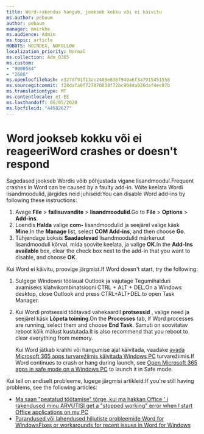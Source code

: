 ```yaml
---
title: Word-rakendus hangub, jookseb kokku või ei käivitu
ms.author: pebaum
author: pebaum
manager: mnirkhe
ms.audience: Admin
ms.topic: article
ROBOTS: NOINDEX, NOFOLLOW
localization_priority: Normal
ms.collection: Adm_O365
ms.custom:
- "9000584"
- "2686"
ms.openlocfilehash: e327df91f13cc2488e836f940a6f3a7915451558
ms.sourcegitcommit: f28dafa0f727870038f72bc904da926daf4ec07b
ms.translationtype: MT
ms.contentlocale: et-EE
ms.lasthandoff: 06/05/2020
ms.locfileid: "44582627"
---
```

# <a name="word-crashes-or-doesnt-respond"></a><span data-ttu-id="00636-102">Word jookseb kokku või ei reageeri</span><span class="sxs-lookup"><span data-stu-id="00636-102">Word crashes or doesn't respond</span></span>

<span data-ttu-id="00636-103">Sagedased jookseb Wordis võib põhjustada vigane lisandmoodul.</span><span class="sxs-lookup"><span data-stu-id="00636-103">Frequent crashes in Word can be caused by a faulty add-in.</span></span> <span data-ttu-id="00636-104">Võite keelata Wordi lisandmoodulid, järgides neid juhiseid:</span><span class="sxs-lookup"><span data-stu-id="00636-104">You can disable Word add-ins by following these instructions:</span></span>

1. <span data-ttu-id="00636-105">Avage **File**  >  **failisuvandite**  >  **lisandmoodulid**.</span><span class="sxs-lookup"><span data-stu-id="00636-105">Go to **File** > **Options** > **Add-ins**.</span></span>
2. <span data-ttu-id="00636-106">Loendis **Halda** valige **com-** lisandmoodulid ja seejärel valige käsk **Mine**.</span><span class="sxs-lookup"><span data-stu-id="00636-106">In the **Manage** list, select **COM Add-ins**, and then choose **Go**.</span></span>
3. <span data-ttu-id="00636-107">Tühjendage boksis **Saadaolevad** lisandmoodulid märkeruut lisandmooduli kõrval, mida soovite keelata, ja valige **OK**.</span><span class="sxs-lookup"><span data-stu-id="00636-107">In the **Add-Ins available** box, clear the check box next to the add-in that you want to disable, and choose **OK**.</span></span>

<span data-ttu-id="00636-108">Kui Word ei käivitu, proovige järgmist.</span><span class="sxs-lookup"><span data-stu-id="00636-108">If Word doesn't start, try the following:</span></span>

1.   <span data-ttu-id="00636-109">Sulgege Windowsi töölaual Outlook ja vajutage Tegumihalduri avamiseks klahvikombinatsiooni CTRL + ALT + DEL.</span><span class="sxs-lookup"><span data-stu-id="00636-109">On a Windows desktop, close Outlook and press CTRL+ALT+DEL to open Task Manager.</span></span> 
2. <span data-ttu-id="00636-110">Kui Wordi protsessid töötavad vahekaardil **protsessid** , valige need ja seejärel käsk **Lõpeta toiming**.</span><span class="sxs-lookup"><span data-stu-id="00636-110">On the **Processes** tab, if Word processes are running, select them and choose **End Task**.</span></span> <span data-ttu-id="00636-111">Samuti on soovitatav reboot kõik mälust kustutada.</span><span class="sxs-lookup"><span data-stu-id="00636-111">It is also recommend that you reboot to clear everything from memory.</span></span>

    <span data-ttu-id="00636-112">Kui Word jätkab krahhi või hangumise ajal käivitada, vaadake [avada Microsoft 365 apps turvarežiimis käivitada Windows PC](https://support.office.com/article/Open-Office-apps-in-safe-mode-on-a-Windows-PC-dedf944a-5f4b-4afb-a453-528af4f7ac72) turvarežiimis.</span><span class="sxs-lookup"><span data-stu-id="00636-112">If Word continues to crash or hang during launch, see [Open Microsoft 365 apps in safe mode on a Windows PC](https://support.office.com/article/Open-Office-apps-in-safe-mode-on-a-Windows-PC-dedf944a-5f4b-4afb-a453-528af4f7ac72) to launch it in Safe mode.</span></span>

<span data-ttu-id="00636-113">Kui teil on endiselt probleeme, lugege järgmisi artikleid:</span><span class="sxs-lookup"><span data-stu-id="00636-113">If you're still having problems, see the following articles:</span></span> 
- [<span data-ttu-id="00636-114">Ma saan "peatatud töötamise" tõrge, kui ma hakkan Office ' i rakendused minu ARVUTIS</span><span class="sxs-lookup"><span data-stu-id="00636-114">I get a "stopped working" error when I start Office applications on my PC</span></span>](https://support.office.com/article/52bd7985-4e99-4a35-84c8-2d9b8301a2fa)
- [<span data-ttu-id="00636-115">Parandused või lahendused hiljutiste probleemide Word for Windows</span><span class="sxs-lookup"><span data-stu-id="00636-115">Fixes or workarounds for recent issues in Word for Windows</span></span>](https://support.office.com/article/bf6bf17c-2807-4871-83ce-e337ae8f0b86)